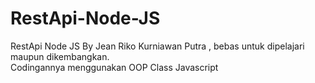# RestApi-Node-JS
 RestApi Node JS By Jean Riko Kurniawan Putra , bebas untuk dipelajari maupun dikembangkan.<br>
 Codingannya menggunakan OOP Class Javascript
